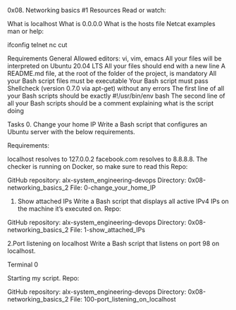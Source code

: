0x08. Networking basics #1
Resources
Read or watch:

What is localhost
What is 0.0.0.0
What is the hosts file
Netcat examples
man or help:

ifconfig
telnet
nc
cut

Requirements
General
Allowed editors: vi, vim, emacs
All your files will be interpreted on Ubuntu 20.04 LTS
All your files should end with a new line
A README.md file, at the root of the folder of the project, is mandatory
All your Bash script files must be executable
Your Bash script must pass Shellcheck (version 0.7.0 via apt-get) without any errors
The first line of all your Bash scripts should be exactly #!/usr/bin/env bash
The second line of all your Bash scripts should be a comment explaining what is the script doing

Tasks
0. Change your home IP
Write a Bash script that configures an Ubuntu server with the below requirements.

Requirements:

localhost resolves to 127.0.0.2
facebook.com resolves to 8.8.8.8.
The checker is running on Docker, so make sure to read this
Repo:

GitHub repository: alx-system_engineering-devops
Directory: 0x08-networking_basics_2
File: 0-change_your_home_IP

1. Show attached IPs
Write a Bash script that displays all active IPv4 IPs on the machine it’s executed on.
Repo:

GitHub repository: alx-system_engineering-devops
Directory: 0x08-networking_basics_2
File: 1-show_attached_IPs

2.Port listening on localhost
Write a Bash script that listens on port 98 on localhost.

Terminal 0

Starting my script.
Repo:

GitHub repository: alx-system_engineering-devops
Directory: 0x08-networking_basics_2
File: 100-port_listening_on_localhost
